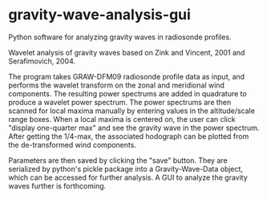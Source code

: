 # gravity-wave-analysis-gui
Python software for analyzing gravity waves in radiosonde profiles.

Wavelet analysis of gravity waves based on Zink and Vincent, 2001 and Serafimovich, 2004. 

The program takes GRAW-DFM09 radiosonde profile data as input, and performs the wavelet transform on the zonal and meridional wind components. The resulting power spectrums are added in quadrature to produce a wavelet power spectrum. The power spectrums are then scanned for local maxima manually by entering values in the altitude/scale range boxes. When a local maxima is centered on, the user can click "display one-quarter max" and see the gravity wave in the power spectrum. After getting the 1/4-max, the associated hodograph can be plotted from the de-transformed wind components.

Parameters are then saved by clicking the "save" button. They are serialized by python's pickle package into a Gravity-Wave-Data object, which can be accessed for further analysis. A GUI to analyze the gravity waves further is forthcoming.

